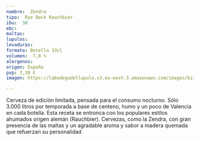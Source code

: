 ```yaml
---
nombre:  Zendra
tipo:  Rye Bock Rauchbier
ibu:  30
ebc:
maltas: 
lupulos: 
levaduras: 
formato: Botella 33cl
volumen:  7,8 %
alergenos: 
origen: España
pvp: 3,30 €
imagen: https://labodegadellupulo.s3.eu-west-3.amazonaws.com/images/birras/zendra.jpg

---
```

Cerveza de edición limitada, pensada para el consumo nocturno. Sólo 3.000 litros por temporada a base de centeno, humo y un poco de Valencia en cada botella. Esta receta se entronca con los populares estilos ahumados origen alemán (Rauchbier). Cervezas, como la Zendra, con gran presencia de las maltas  y un agradable aroma y sabor a madera quemada que refuerzan su personalidad











